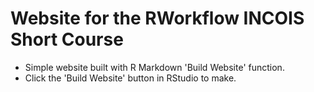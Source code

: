 # Website for the RWorkflow INCOIS Short Course

* Simple website built with R Markdown 'Build Website' function.
* Click the 'Build Website' button in RStudio to make.